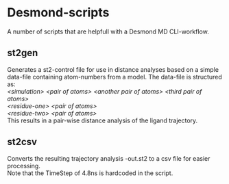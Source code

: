 Desmond-scripts
===============

A number of scripts that are helpfull with a Desmond MD CLI-workflow.

## st2gen
Generates a st2-control file for use in distance analyses based on a simple data-file containing atom-numbers from a model. The data-file is structured as:<br/>
*\<simulation\> \<pair of atoms\> \<another pair of atoms\> \<third pair of atoms\>*<br/>
*\<residue-one\> \<pair of atoms\>*<br/>
*\<residue-two\> \<pair of atoms\>*<br/>
This results in a pair-wise distance analysis of the ligand trajectory.<br/>

## st2csv
Converts the resulting trajectory analysis -out.st2 to a csv file for easier processing.<br/>
Note that the TimeStep of 4.8ns is hardcoded in the script.
